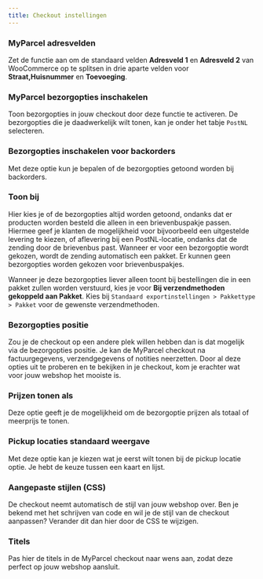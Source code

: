 ```yaml
---
title: Checkout instellingen
---
```


### MyParcel adresvelden

Zet de functie aan om de standaard velden **Adresveld 1** en **Adresveld 2** van
WooCommerce op te splitsen in drie aparte velden voor **Straat,Huisnummer**
en **Toevoeging**.

<Stack>
<MPImg src="/documentation/woocommerce/woocommerce-myparcel-adresvelden.svg" alt="woocommerce MyParcel adresvelden" />
</Stack>

### MyParcel bezorgopties inschakelen

Toon bezorgopties in jouw checkout door deze functie te activeren. De
bezorgopties die je daadwerkelijk wilt tonen, kan je onder het tabje `PostNL`
selecteren.

### Bezorgopties inschakelen voor backorders

Met deze optie kun je bepalen of de bezorgopties getoond worden bij backorders.

<Stack>
<MPImg src="/documentation/woocommerce/woocommerce-backorders.svg" alt="woocommerce backorders" />
</Stack>

### Toon bij

Hier kies je of de bezorgopties altijd worden getoond, ondanks dat er producten
worden besteld die alleen in een brievenbuspakje passen. Hiermee geef je klanten
de mogelijkheid voor bijvoorbeeld een uitgestelde levering te kiezen, of
aflevering bij een PostNL-locatie, ondanks dat de zending door de brievenbus
past. Wanneer er voor een bezorgoptie wordt gekozen, wordt de zending
automatisch een pakket. Er kunnen geen bezorgopties worden gekozen voor
brievenbuspakjes.

Wanneer je deze bezorgopties liever alleen toont bij bestellingen die in een
pakket zullen worden verstuurd, kies je voor **Bij verzendmethoden gekoppeld aan
Pakket**. Kies bij `Standaard exportinstellingen > Pakkettype > Pakket` voor de
gewenste verzendmethoden.

<Stack>
<MPImg src="/documentation/woocommerce/woocommerce-toon-delivery-options-bij.svg" alt="woocommerce toon delivery options bij" />
</Stack>

### Bezorgopties positie

Zou je de checkout op een andere plek willen hebben dan is dat mogelijk via de
bezorgopties positie. Je kan de MyParcel checkout na factuurgegevens,
verzendgegevens of notities neerzetten. Door al deze opties uit te proberen en
te bekijken in je checkout, kom je erachter wat voor jouw webshop het mooiste
is.

<Stack>
<MPImg src="/documentation/woocommerce/woocommerce-bezorgoptie-positie.svg" alt="woocommerce bezorgoptie positie" />
</Stack>

### Prijzen tonen als

Deze optie geeft je de mogelijkheid om de bezorgoptie prijzen als totaal of
meerprijs te tonen.

<Stack>
<MPImg src="/documentation/woocommerce/woocoommerce-prijzen-tonen.svg" alt="woocommerce prijzen tonen" />
</Stack>

### Pickup locaties standaard weergave

Met deze optie kan je kiezen wat je eerst wilt tonen bij de pickup locatie
optie. Je hebt de keuze tussen een kaart en lijst.

<Stack>
<MPImg src="/documentation/woocommerce/woocommerce-locaties-standaard-weergave.svg" alt="woocommerce locaties standaard weergave" />
</Stack>

### Aangepaste stijlen (CSS)

De checkout neemt automatisch de stijl van jouw webshop over. Ben je bekend met
het schrijven van code en wil je de stijl van de checkout aanpassen? Verander
dit dan hier door de CSS te wijzigen.

<Stack>
<MPImg src="/documentation/woocommerce/woocommerce-aanpassen-stijlen.svg" alt="woocommerce delivery options stijlen aanpassen" />
</Stack>

### Titels

Pas hier de titels in de MyParcel checkout naar wens aan, zodat deze perfect op
jouw webshop aansluit.

<Stack>
<MPImg src="/documentation/woocommerce/woocommerce-titels-aanpassen.svg" alt="woocommerce titels aanpassen" />
</Stack>
